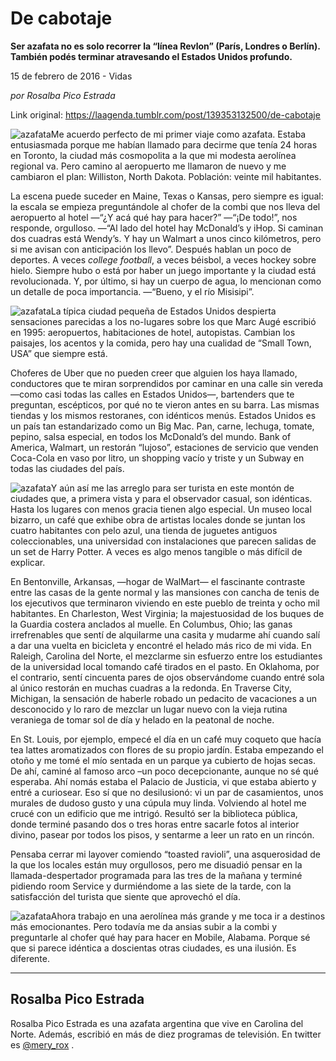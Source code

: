 # De cabotaje

**Ser azafata no es solo recorrer la “línea Revlon” (París, Londres o Berlín). También podés terminar atravesando el Estados Unidos profundo.**

15 de febrero de 2016 - Vidas

_por Rosalba Pico Estrada_

Link original: https://laagenda.tumblr.com/post/139353132500/de-cabotaje

![azafata](https://64.media.tumblr.com/90ee8eacd4530960ae32c6442c4b0a8e/tumblr_inline_pjzvtlaotq1t6q87u_640.jpg)Me acuerdo perfecto de mi primer viaje como azafata. Estaba entusiasmada porque me habían llamado para decirme que tenía 24 horas en Toronto, la ciudad más cosmopolita a la que mi modesta aerolínea regional va. Pero camino al aeropuerto me llamaron de nuevo y me cambiaron el plan: Williston, North Dakota. Población: veinte mil habitantes.


La escena puede suceder en Maine, Texas o Kansas, pero siempre es igual: la escala se empieza preguntándole al chofer de la combi que nos lleva del aeropuerto al hotel —“¿Y acá qué hay para hacer?” —“¡De todo!”, nos responde, orgulloso. —“Al lado del hotel hay McDonald’s y iHop. Si caminan dos cuadras está Wendy’s. Y hay un Walmart a unos cinco kilómetros, pero si me avisan con anticipación los llevo”. Después hablan un poco de deportes. A veces *college football*, a veces béisbol, a veces hockey sobre hielo. Siempre hubo o está por haber un juego importante y la ciudad está revolucionada. Y, por último, si hay un cuerpo de agua, lo mencionan como un detalle de poca importancia. —“Bueno, y el río Misisipi”.


![azafata](https://64.media.tumblr.com/bdec6055ca400fb5671b36c4dbebfff3/tumblr_inline_pjzvtmKmht1t6q87u_250.jpg)La típica ciudad pequeña de Estados Unidos despierta sensaciones parecidas a los no-lugares sobre los que Marc Augé escribió en 1995: aeropuertos, habitaciones de hotel, autopistas. Cambian los paisajes, los acentos y la comida, pero hay una cualidad de “Small Town, USA” que siempre está.


Choferes de Uber que no pueden creer que alguien los haya llamado, conductores que te miran sorprendidos por caminar en una calle sin vereda —como casi todas las calles en Estados Unidos—, bartenders que te preguntan, escépticos, por qué no te vieron antes en su barra. Las mismas tiendas y los mismos restoranes, con idénticos menús. Estados Unidos es un país tan estandarizado como un Big Mac. Pan, carne, lechuga, tomate, pepino, salsa especial, en todos los McDonald’s del mundo. Bank of America, Walmart, un restorán “lujoso”, estaciones de servicio que venden Coca-Cola en vaso por litro, un shopping vacío y triste y un Subway en todas las ciudades del país.


![azafata](https://64.media.tumblr.com/90ee8eacd4530960ae32c6442c4b0a8e/tumblr_inline_pjzvtlaotq1t6q87u_250.jpg)Y aún así me las arreglo para ser turista en este montón de ciudades que, a primera vista y para el observador casual, son idénticas. Hasta los lugares con menos gracia tienen algo especial. Un museo local bizarro, un café que exhibe obra de artistas locales donde se juntan los cuatro habitantes con pelo azul, una tienda de juguetes antiguos coleccionables, una universidad con instalaciones que parecen salidas de un set de Harry Potter. A veces es algo menos tangible o más difícil de explicar.


En Bentonville, Arkansas, —hogar de WalMart— el fascinante contraste entre las casas de la gente normal y las mansiones con cancha de tenis de los ejecutivos que terminaron viviendo en este pueblo de treinta y ocho mil habitantes. En Charleston, West Virginia; la majestuosidad de los buques de la Guardia costera anclados al muelle. En Columbus, Ohio; las ganas irrefrenables que sentí de alquilarme una casita y mudarme ahí cuando salí a dar una vuelta en bicicleta y encontré el helado más rico de mi vida. En Raleigh, Carolina del Norte, el mezclarme sin esfuerzo entre los estudiantes de la universidad local tomando café tirados en el pasto. En Oklahoma, por el contrario, sentí cincuenta pares de ojos observándome cuando entré sola al único restorán en muchas cuadras a la redonda. En Traverse City, Michigan, la sensación de haberle robado un pedacito de vacaciones a un desconocido y lo raro de mezclar un lugar nuevo con la vieja rutina veraniega de tomar sol de día y helado en la peatonal de noche.


En St. Louis, por ejemplo, empecé el día en un café muy coqueto que hacía tea lattes aromatizados con flores de su propio jardín. Estaba empezando el otoño y me tomé el mío sentada en un parque ya cubierto de hojas secas. De ahí, caminé al famoso arco –un poco decepcionante, aunque no sé qué esperaba. Ahí nomás estaba el Palacio de Justicia, vi que estaba abierto y entré a curiosear. Eso sí que no desilusionó: vi un par de casamientos, unos murales de dudoso gusto y una cúpula muy linda. Volviendo al hotel me crucé con un edificio que me intrigó. Resultó ser la biblioteca pública, donde terminé pasando dos o tres horas entre sacarle fotos al interior divino, pasear por todos los pisos, y sentarme a leer un rato en un rincón. 


Pensaba cerrar mi layover comiendo “toasted ravioli”, una asquerosidad de la que los locales están muy orgullosos, pero me disuadió pensar en la llamada-despertador programada para las tres de la mañana y terminé pidiendo room Service y durmiéndome a las siete de la tarde, con la satisfacción del turista que siente que aprovechó el día.


![azafata](https://64.media.tumblr.com/25f2265f869fd3c049dd1349d4d1a548/tumblr_inline_pjzvtnyB6P1t6q87u_250.jpg)Ahora trabajo en una aerolínea más grande y me toca ir a destinos más emocionantes. Pero todavía me da ansias subir a la combi y preguntarle al chofer qué hay para hacer en Mobile, Alabama. Porque sé que si parece idéntica a doscientas otras ciudades, es una ilusión. Es diferente.


  


---

 Rosalba Pico Estrada
---------------------

Rosalba Pico Estrada es una azafata argentina que vive en Carolina del Norte. Además, escribió en más de diez programas de televisión. En twitter es [@mery\_rox](https://twitter.com/mery_rox) .

